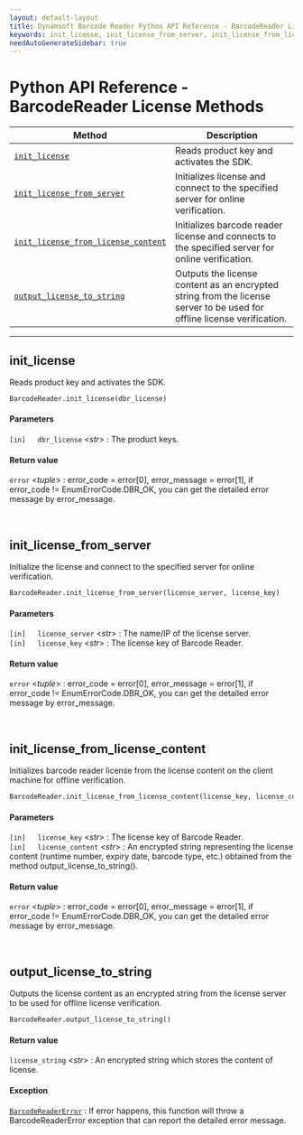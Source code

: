 ```yaml
---
layout: default-layout
title: Dynamsoft Barcode Reader Python API Reference - BarcodeReader License Methods
keywords: init_license, init_license_from_server, init_license_from_license_content, output_license_to_string, license methods, BarcodeReader, api reference, python
needAutoGenerateSidebar: true
---
```



# Python API Reference - BarcodeReader License Methods

  | Method               | Description |
  |----------------------|-------------|
  | [`init_license`](#init_license) | Reads product key and activates the SDK.  |
  | [`init_license_from_server`](#init_license_from_server) | Initializes license and connect to the specified server for online verification. |
  | [`init_license_from_license_content`](#init_license_from_license_content) | Initializes barcode reader license and connects to the specified server for online verification. |
  | [`output_license_to_string`](#output_license_to_string) | Outputs the license content as an encrypted string from the license server to be used for offline license verification.|
  
  ---


## init_license
Reads product key and activates the SDK.

```python
BarcodeReader.init_license(dbr_license)
```   
   
#### Parameters
`[in]	dbr_license` <*str*> : The product keys.

#### Return value
`error` <*tuple*> : error_code = error[0], error_message = error[1], if error_code != EnumErrorCode.DBR_OK, you can get the detailed error message by error_message.


&nbsp;


## init_license_from_server
Initialize the license and connect to the specified server for online verification.

```python
BarcodeReader.init_license_from_server(license_server, license_key)
```   
   
#### Parameters
`[in]	license_server` <*str*> : The name/IP of the license server.  
`[in]	license_key` <*str*> : The license key of Barcode Reader.

#### Return value
`error` <*tuple*> : error_code = error[0], error_message = error[1], if error_code != EnumErrorCode.DBR_OK, you can get the detailed error message by error_message.


&nbsp;


## init_license_from_license_content
Initializes barcode reader license from the license content on the client machine for offline verification.

```python
BarcodeReader.init_license_from_license_content(license_key, license_content)
```

#### Parameters
`[in]	license_key` <*str*> :	The license key of Barcode Reader.   
`[in]	license_content` <*str*> :	An encrypted string representing the license content (runtime number, expiry date, barcode type, etc.) obtained from the method output_license_to_string(). 


#### Return value
`error` <*tuple*> : error_code = error[0], error_message = error[1], if error_code != EnumErrorCode.DBR_OK, you can get the detailed error message by error_message.


&nbsp;


## output_license_to_string
Outputs the license content as an encrypted string from the license server to be used for offline license verification. 

```python
BarcodeReader.output_license_to_string()
```
   

#### Return value
`license_string` <*str*> : An encrypted string which stores the content of license. 

#### Exception
[`BarcodeReaderError`](../class/BarcodeReaderError.md) : If error happens, this function will throw a BarcodeReaderError exception that can report the detailed error message.

